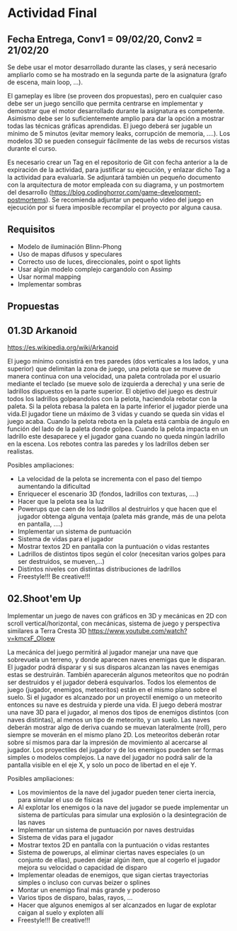 # Actividad Final

## Fecha Entrega, Conv1 = 09/02/20, Conv2 = 21/02/20

Se debe usar el motor desarrollado durante las clases, y será necesario ampliarlo como se ha mostrado en la segunda parte de la asignatura (grafo de escena, main loop, ...).

El gameplay es libre (se proveen dos propuestas), pero en cualquier caso debe ser un juego sencillo que permita centrarse en implementar y demostrar que el motor desarrollado durante la asignatura es competente. Asimismo debe ser lo suficientemente amplio para dar la opción a mostrar todas las técnicas gráficas aprendidas. El juego deberá ser jugable un mínimo de 5 minutos (evitar memory leaks, corrupción de memoria, ....). Los modelos 3D se pueden conseguir fácilmente de las webs de recursos vistas durante el curso.

Es necesario crear un Tag en el repositorio de Git con fecha anterior a la de expiración de la actividad, para justificar su ejecución, y enlazar dicho Tag a la actividad para evaluarla. Se adjuntará también un pequeño documento con la arquitectura de motor empleada con su diagrama, y un postmortem del desarrollo (https://blog.codinghorror.com/game-development-postmortems). Se recomienda adjuntar un pequeño video del juego en ejecución por si fuera imposible recompilar el proyecto por alguna causa.

## Requisitos

- Modelo de iluminación Blinn-Phong
- Uso de mapas difusos y speculares
- Correcto uso de luces, direccionales, point o spot lights
- Usar algún modelo complejo cargandolo con Assimp
- Usar normal mapping
- Implementar sombras

## Propuestas

## 01.3D Arkanoid

https://es.wikipedia.org/wiki/Arkanoid

El juego mínimo consistirá en tres paredes (dos verticales a los lados, y una superior) que delimitan la zona de juego, una pelota que se mueve de manera continua con una velocidad, una paleta controlada por el usuario mediante el teclado (se mueve solo de izquierda a derecha) y una serie de ladrillos dispuestos en la parte superior. El objetivo del juego es destruir todos los ladrillos golpeandolos con la pelota, haciendola rebotar con la paleta. Si la pelota rebasa la paleta en la parte inferior el jugador pierde una vida.El jugador tiene un máximo de 3 vidas y cuando se queda sin vidas el juego acaba. Cuando la pelota rebota en la paleta está cambia de ángulo en función del lado de la paleta donde golpea. Cuando la pelota impacta en un ladrillo este desaparece y el jugador gana cuando no queda ningún ladrillo en la escena. Los rebotes contra las paredes y los ladrillos deben ser realistas.

Posibles ampliaciones:
- La velocidad de la pelota se incrementa con el paso del tiempo aumentando la dificultad
- Enriquecer el escenario 3D (fondos, ladrillos con texturas, ....)
- Hacer que la pelota sea la luz
- Powerups que caen de los ladrillos al destruirlos y que hacen que el jugador obtenga alguna ventaja (paleta más grande, más de una pelota en pantalla, ....)
- Implementar un sistema de puntuación
- Sistema de vidas para el jugador
- Mostrar textos 2D en pantalla con la puntuación o vidas restantes
- Ladrillos de distintos tipos según el color (necesitan varios golpes para ser destruidos, se mueven,...)
- Distintos niveles con distintas distribuciones de ladrillos
- Freestyle!!! Be creative!!!

## 02.Shoot'em Up

Implementar un juego de naves con gráficos en 3D y mecánicas en 2D con scroll vertical/horizontal, con mecánicas, sistema de juego y perspectiva similares a Terra Cresta 3D https://www.youtube.com/watch?v=kmcxF_OIoew

La mecánica del juego permitirá al jugador manejar una nave que sobrevuela un terreno, y donde aparecen naves enemigas que le disparan. El jugador podrá disparar y si sus disparos alcanzan las naves enemigas estas se destruirán. También aparecerán algunos meteoritos que no podrán ser destruidos y el jugador deberá esquivarlos. Todos los elementos de juego (jugador, enemigos, meteoritos) están en el mismo plano sobre el suelo. Si el jugador es alcanzado por un proyectil enemigo o un meteorito entonces su nave es destruida y pierde una vida. El juego deberá mostrar una nave 3D para el jugador, al menos dos tipos de enemigos distintos (con naves distintas), al menos un tipo de meteorito, y un suelo. Las naves deberán mostrar algo de deriva cuando se muevan lateralmente (roll), pero siempre se moverán en el mismo plano 2D. Los meteoritos deberán rotar sobre sí mismos para dar la impresión de movimiento al acercarse al jugador. Los proyectiles del jugador y de los enemigos pueden ser formas simples o modelos complejos. La nave del jugador no podrá salir de la pantalla visible en el eje X, y solo un poco de libertad en el eje Y.

Posibles ampliaciones:
- Los movimientos de la nave del jugador pueden tener cierta inercia, para simular el uso de físicas
- Al explotar los enemigos o la nave del jugador se puede implementar un sistema de partículas para simular una explosión o la desintegración de las naves
- Implementar un sistema de puntuación por naves destruidas
- Sistema de vidas para el jugador
- Mostrar textos 2D en pantalla con la puntuación o vidas restantes
- Sistema de powerups, al eliminar ciertas naves especiales (o un conjunto de ellas), pueden dejar algún item, que al cogerlo el jugador mejora su velocidad o capacidad de disparo
- Implementar oleadas de enemigos, que sigan ciertas trayectorias simples o incluso con curvas beizer o splines
- Montar un enemigo final más grande y poderoso
- Varios tipos de disparo, balas, rayos, ...
- Hacer que algunos enemigos al ser alcanzados en lugar de explotar caigan al suelo y exploten allí
- Freestyle!!! Be creative!!!